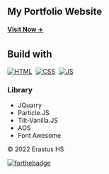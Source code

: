 ## My Portfolio Website

<a href="https://erastushs.netlify.app/" target="_blank">**Visit Now** ✈️</a>

## Build with

[![HTML](https://img.shields.io/badge/html5%20-%23E34F26.svg?&style=for-the-badge&logo=html5&logoColor=white)](https://en.wikipedia.org/wiki/HTML)&nbsp;
[![CSS](https://img.shields.io/badge/css3%20-%231572B6.svg?&style=for-the-badge&logo=css3&logoColor=white)](https://en.wikipedia.org/wiki/CSS)&nbsp;
[![JS](https://img.shields.io/badge/javascript%20-%23323330.svg?&style=for-the-badge&logo=javascript&logoColor=%23F7DF1E)](https://en.wikipedia.org/wiki/JavaScript)

### Library

- JQuarry
- Particle.JS
- Tilt-Vanilla.JS
- AOS
- Font Awesome

© 2022 Erastus HS

[![forthebadge](https://forthebadge.com/images/badges/built-with-love.svg)](https://forthebadge.com)
